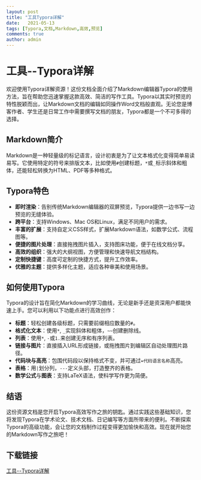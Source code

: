 ```yaml
---
layout: post
title: "工具Typora详解"
date:   2021-05-13
tags: [Typora,文档,Markdown,高效,预览]
comments: true
author: admin
---
```

# 工具--Typora详解

欢迎使用Typora详解资源！这份文档全面介绍了Markdown编辑器Typora的使用方法，旨在帮助您迅速掌握这款高效、简洁的写作工具。Typora以其实时预览的特性脱颖而出，让Markdown文档的编辑如同操作Word文档般直观。无论您是博客作者、学生还是日常工作中需要撰写文档的朋友，Typora都是一个不可多得的选择。

## Markdown简介
Markdown是一种轻量级的标记语言，设计初衷是为了让文本格式化变得简单易读易写。它使用特定的符号来排版文本，比如使用`#`创建标题，`*`或`_`标示斜体和粗体，还能轻松转换为HTML、PDF等多种格式。

## Typora特色
- **即时渲染**：告别传统Markdown编辑器的双屏预览，Typora提供一边书写一边预览的无缝体验。
- **跨平台**：支持Windows、Mac OS和Linux，满足不同用户的需求。
- **丰富的扩展**：支持自定义CSS样式，扩展Markdown语法，如数学公式、流程图等。
- **便捷的图片处理**：直接拖拽图片插入，支持图床功能，便于在线文档分享。
- **高效的组织**：强大的大纲视图，方便管理和快速导航文档结构。
- **定制快捷键**：高度可定制的快捷方式，提升工作效率。
- **优雅的主题**：提供多样化主题，适应各种审美和使用场景。

## 如何使用Typora
 Typora的设计旨在简化Markdown的学习曲线，无论是新手还是资深用户都能快速上手。您可以利用以下功能点进行高效创作：

- **标题**：轻松创建各级标题，只需要前缀相应数量的`#`。
- **格式化文本**：使用`*`, `_`实现斜体和粗体，`~~`创建删除线。
- **列表**：使用`*`, `-`或`1.`来创建无序和有序列表。
- **链接与图片**：直接插入URL形成链接，或拖拽图片到编辑区自动处理图片路径。
- **代码块与高亮**：包围代码段以保持格式不变，并可通过`=代码语言名称`高亮。
- **表格**：用`|`划分列，`---`定义头部，打造整齐的表格。
- **数学公式**与**图表**：支持LaTeX语法，使科学写作更为简便。

## 结语
这份资源文档是您开启Typora高效写作之旅的钥匙。通过实践这些基础知识，您将发现Typora在学术论文、技术文档、日记编写等方面所带来的便利。不断探索Typora的高级功能，会让您的文档制作过程变得更加愉快和高效。现在就开始您的Markdown写作之旅吧！

## 下载链接

[工具--Typora详解](https://pan.quark.cn/s/ba126f3311a1)
